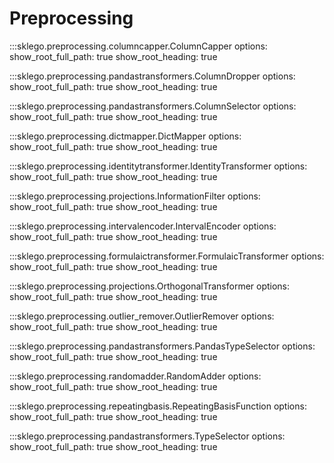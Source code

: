 # Preprocessing

:::sklego.preprocessing.columncapper.ColumnCapper
    options:
        show_root_full_path: true
        show_root_heading: true

:::sklego.preprocessing.pandastransformers.ColumnDropper
    options:
        show_root_full_path: true
        show_root_heading: true

:::sklego.preprocessing.pandastransformers.ColumnSelector
    options:
        show_root_full_path: true
        show_root_heading: true

:::sklego.preprocessing.dictmapper.DictMapper
    options:
        show_root_full_path: true
        show_root_heading: true

:::sklego.preprocessing.identitytransformer.IdentityTransformer
    options:
        show_root_full_path: true
        show_root_heading: true

:::sklego.preprocessing.projections.InformationFilter
    options:
        show_root_full_path: true
        show_root_heading: true

:::sklego.preprocessing.intervalencoder.IntervalEncoder
    options:
        show_root_full_path: true
        show_root_heading: true

:::sklego.preprocessing.formulaictransformer.FormulaicTransformer
    options:
        show_root_full_path: true
        show_root_heading: true

:::sklego.preprocessing.projections.OrthogonalTransformer
    options:
        show_root_full_path: true
        show_root_heading: true

:::sklego.preprocessing.outlier_remover.OutlierRemover
    options:
        show_root_full_path: true
        show_root_heading: true

:::sklego.preprocessing.pandastransformers.PandasTypeSelector
    options:
        show_root_full_path: true
        show_root_heading: true

:::sklego.preprocessing.randomadder.RandomAdder
    options:
        show_root_full_path: true
        show_root_heading: true

:::sklego.preprocessing.repeatingbasis.RepeatingBasisFunction
    options:
        show_root_full_path: true
        show_root_heading: true

:::sklego.preprocessing.pandastransformers.TypeSelector
    options:
        show_root_full_path: true
        show_root_heading: true
